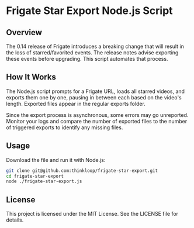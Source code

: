 # Frigate Star Export Node.js Script

## Overview

The 0.14 release of Frigate introduces a breaking change that will result in the loss of starred/favorited events. 
The release notes advise exporting these events before upgrading. 
This script automates that process.

## How It Works

The Node.js script prompts for a Frigate URL, loads all starred videos, and exports them one by one, pausing in between each based on the video's length. 
Exported files appear in the regular exports folder.

Since the export process is asynchronous, some errors may go unreported. 
Monitor your logs and compare the number of exported files to the number of triggered exports to identify any missing files.

## Usage

Download the file and run it with Node.js:

```bash
git clone git@github.com:thinkloop/frigate-star-export.git
cd frigate-star-export
node ./frigate-star-export.js
```

## License

This project is licensed under the MIT License. See the LICENSE file for details.